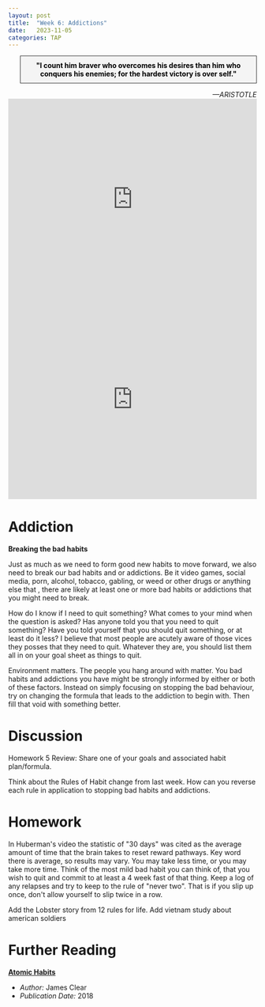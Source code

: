 ```yaml
---
layout: post
title:  "Week 6: Addictions"
date:   2023-11-05
categories: TAP
---
```


<blockquote style="background-color: #f4f4f4; border: 1px solid #333; padding: 10px; text-align: center;">
    <strong style="color: black;">"I count him braver who overcomes his desires than him who conquers his enemies; for the hardest victory is over self."</strong>
</blockquote>
<cite style="text-align: right; display: block;">—ARISTOTLE</cite>

<iframe width="100%" height="405" src="https://www.youtube.com/embed/0F0A06QEY4U?si=w1DN_sLZu5IMWAkh" title="YouTube video player" frameborder="0" allow="accelerometer; autoplay; clipboard-write; encrypted-media; gyroscope; picture-in-picture; web-share" allowfullscreen></iframe>

<iframe width="100%" height="405" src="https://www.youtube.com/embed/d-0KfwFCMRM?si=I0oKU8nn3aRyxdvu" title="YouTube video player" frameborder="0" allow="accelerometer; autoplay; clipboard-write; encrypted-media; gyroscope; picture-in-picture; web-share" allowfullscreen></iframe>

# Addiction

**Breaking the bad habits**

Just as much as we need to form good new habits to move forward, we also need to break our bad habits and or addictions. Be it video games, social media, porn, alcohol, tobacco, gabling, or weed or other drugs or anything else that , there are likely at least one or more bad habits or addictions that you might need to break. 

How do I know if I need to quit something? What comes to your mind when the question is asked? Has anyone told you that you need to quit something? Have you told yourself that you should quit something, or at least do it less? I believe that most people are acutely aware of those vices they posses that they need to quit. Whatever they are, you should list them all in on your goal sheet as things to quit. 

Environment matters. The people you hang around with matter. You bad habits and addictions you have might be strongly informed by either or both of these factors. Instead on simply focusing on stopping the bad behaviour, try on changing the formula that leads to the addiction to begin with. Then fill that void with something better. 

# Discussion
Homework 5 Review: Share one of your goals and associated habit plan/formula. 

Think about the Rules of Habit change from last week. How can you reverse each rule in application to stopping bad habits and addictions. 

# Homework
In Huberman's video the statistic of "30 days" was cited as the average amount of time that the brain takes to reset reward pathways. Key word there is average, so results may vary. You may take less time, or you may take more time. Think of the most mild bad habit you can think of, that you wish to quit and commit to at least a 4 week fast of that thing. Keep a log of any relapses and try to keep to the rule of "never two". That is if you slip up once, don't allow yourself to slip twice in a row.


Add the Lobster story from 12 rules for life. Add vietnam study about american soldiers 

# Further Reading
**[Atomic Habits](https://amzn.to/47vRHCk)**
  - *Author:* James Clear
  - *Publication Date:* 2018